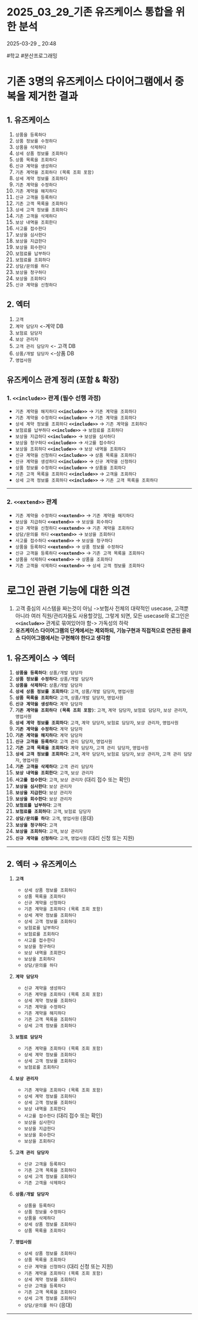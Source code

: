 
# 2025_03_29_기존 유즈케이스 통합을 위한 분석

2025-03-29 _ 20:48

#학교 #분산프로그래밍

# 기존 3명의 유즈케이스 다이어그램에서 중복을 제거한 결과

## 1. 유즈케이스

1. `상품을 등록하다`
2. `상품 정보를 수정하다`
3. `상품을 삭제하다`
4. `상세 상품 정보를 조회하다`
5. `상품 목록을 조회하다`
6. `신규 계약을 생성하다`
7. `기존 계약을 조회하다 (목록 조회 포함)`
8. `상세 계약 정보를 조회하다`
9. `기존 계약을 수정하다`
10. `기존 계약을 해지하다`
11. `신규 고객을 등록하다`
12. `기존 고객 목록을 조회하다`
13. `상세 고객 정보를 조회하다`
14. `기존 고객을 삭제하다`
15. `보상 내역을 조회한다`
16. `사고를 접수한다`
17. `보상을 심사한다`
18. `보상을 지급한다`
19. `보상을 회수한다`
20. `보험료를 납부하다`
21. `보험료를 조회하다`
22. `상담/문의를 하다`
23. `보상을 청구하다`
24. `보상을 조회하다`
25. `신규 계약을 신청하다`
## 2. 엑터

1. `고객`
2. `계약 담당자` <-계약 DB
3. `보험료 담당자`
4. `보상 관리자`
5. `고객 관리 담당자` <- 고객 DB
6. `상품/개발 담당자` <-상품 DB
7. `영업사원`


## 유즈케이스 관계 정리 (포함 & 확장)

### 1. `<<include>>` 관계 (필수 선행 과정)

- `기존 계약을 해지하다` **`<<include>>`** -> `기존 계약을 조회하다`
- `기존 계약을 수정하다` **`<<include>>`** -> `기존 계약을 조회하다`
- `상세 계약 정보를 조회하다` **`<<include>>`** -> `기존 계약을 조회하다`
- `보험료를 납부하다` **`<<include>>`** -> `보험료를 조회하다`
- `보상을 지급하다` **`<<include>>`** -> `보상을 심사하다`
- `보상을 청구하다` **`<<include>>`** -> `사고를 접수하다`
- `보상을 조회하다` **`<<include>>`** -> `보상 내역을 조회하다`
- `신규 계약을 신청하다` **`<<include>>`** -> `상품 목록을 조회하다`
- `신규 계약을 생성하다` **`<<include>>`** -> `신규 계약을 신청하다`
- `상품 정보를 수정하다` **`<<include>>`** -> `상품을 조회하다`
- `기존 고객 목록을 조회하다` **`<<include>>`** -> `고객을 조회하다`
- `상세 고객 정보를 조회하다` **`<<include>>`** -> `기존 고객 목록을 조회하다`

---

### 2. `<<extend>>` 관계

- `기존 계약을 수정하다` **`<<extend>>`** -> `기존 계약을 해지하다`
- `보상을 지급하다` **`<<extend>>`** -> `보상을 회수하다`
- `신규 계약을 신청하다` **`<<extend>>`** -> `기존 계약을 조회하다`
- `상담/문의를 하다` **`<<extend>>`** -> `보상을 조회하다`
- `사고를 접수하다` **`<<extend>>`** -> `보상을 청구하다`
- `상품을 등록하다` **`<<extend>>`** -> `상품 정보를 수정하다`
- `신규 고객을 등록하다` **`<<extend>>`** -> `기존 고객 목록을 조회하다`
- `상품을 삭제하다` **`<<extend>>`** -> `상품을 조회하다`
- `기존 고객을 삭제하다` **`<<extend>>`** -> `상세 고객 정보를 조회하다`


# 로그인 관련 기능에 대한 의견

1. 고객 중심의 시스템을 짜는것이 아님 ->보험사 전체의 대략적인 usecase, 고객뿐 아니라 여러 직원/관리자들도 사용할것임, 그렇게 되면, 모든 usecase와 로그인은 **`<<include>>`** 관계로 묶여있어야 함-> 가독성의 하락
2. **유즈케이스 다이어그램의 단계에서는 제외하되, 기능구현과 직접적으로 연관된 클래스 다이어그램에서는 구현해야 한다고 생각함**


## 1. 유즈케이스 → 엑터

1.  **`상품을 등록하다`**: `상품/개발 담당자`
2.  **`상품 정보를 수정하다`**: `상품/개발 담당자`
3.  **`상품을 삭제하다`**: `상품/개발 담당자`
4.  **`상세 상품 정보를 조회하다`**: `고객`, `상품/개발 담당자`, `영업사원`
5.  **`상품 목록을 조회하다`**: `고객`, `상품/개발 담당자`, `영업사원`
6.  **`신규 계약을 생성하다`**: `계약 담당자`
7.  **`기존 계약을 조회하다 (목록 조회 포함)`**: `고객`, `계약 담당자`, `보험료 담당자`, `보상 관리자`, `영업사원`
8.  **`상세 계약 정보를 조회하다`**: `고객`, `계약 담당자`, `보험료 담당자`, `보상 관리자`, `영업사원`
9.  **`기존 계약을 수정하다`**: `계약 담당자`
10. **`기존 계약을 해지하다`**: `계약 담당자`
11. **`신규 고객을 등록하다`**: `고객 관리 담당자`, `영업사원`
12. **`기존 고객 목록을 조회하다`**: `계약 담당자`, `고객 관리 담당자`, `영업사원`
13. **`상세 고객 정보를 조회하다`**: `고객`, `계약 담당자`, `보험료 담당자`, `보상 관리자`, `고객 관리 담당자`, `영업사원`
14. **`기존 고객을 삭제하다`**: `고객 관리 담당자`
15. **`보상 내역을 조회한다`**: `고객`, `보상 관리자`
16. **`사고를 접수한다`**: `고객`, `보상 관리자` (대리 접수 또는 확인)
17. **`보상을 심사한다`**: `보상 관리자`
18. **`보상을 지급한다`**: `보상 관리자`
19. **`보상을 회수한다`**: `보상 관리자`
20. **`보험료를 납부하다`**: `고객`
21. **`보험료를 조회하다`**: `고객`, `보험료 담당자`
22. **`상담/문의를 하다`**: `고객`, `영업사원` (응대)
23. **`보상을 청구하다`**: `고객`
24. **`보상을 조회하다`**: `고객`, `보상 관리자`
25. **`신규 계약을 신청하다`**: `고객`, `영업사원` (대리 신청 또는 지원)
---

## 2. 엑터 → 유즈케이스



1.  **`고객`**
    *   `상세 상품 정보를 조회하다`
    *   `상품 목록을 조회하다`
    *   `신규 계약을 신청하다`
    *   `기존 계약을 조회하다 (목록 조회 포함)`
    *   `상세 계약 정보를 조회하다`
    *   `상세 고객 정보를 조회하다`
    *   `보험료를 납부하다`
    *   `보험료를 조회하다`
    *   `사고를 접수한다`
    *   `보상을 청구하다`
    *   `보상 내역을 조회한다`
    *   `보상을 조회하다`
    *   `상담/문의를 하다`

2.  **`계약 담당자`**
    *   `신규 계약을 생성하다`
    *   `기존 계약을 조회하다 (목록 조회 포함)`
    *   `상세 계약 정보를 조회하다`
    *   `기존 계약을 수정하다`
    *   `기존 계약을 해지하다`
    *   `기존 고객 목록을 조회하다`
    *   `상세 고객 정보를 조회하다`

3.  **`보험료 담당자`**
    *   `기존 계약을 조회하다 (목록 조회 포함)`
    *   `상세 계약 정보를 조회하다`
    *   `상세 고객 정보를 조회하다`
    *   `보험료를 조회하다`

4.  **`보상 관리자`**
    *   `기존 계약을 조회하다 (목록 조회 포함)`
    *   `상세 계약 정보를 조회하다`
    *   `상세 고객 정보를 조회하다`
    *   `보상 내역을 조회한다`
    *   `사고를 접수한다` (대리 접수 또는 확인)
    *   `보상을 심사한다`
    *   `보상을 지급한다`
    *   `보상을 회수한다`
    *   `보상을 조회하다`

5.  **`고객 관리 담당자`**
    *   `신규 고객을 등록하다`
    *   `기존 고객 목록을 조회하다`
    *   `상세 고객 정보를 조회하다`
    *   `기존 고객을 삭제하다`

6.  **`상품/개발 담당자`**
    *   `상품을 등록하다`
    *   `상품 정보를 수정하다`
    *   `상품을 삭제하다`
    *   `상세 상품 정보를 조회하다`
    *   `상품 목록을 조회하다`

7.  **`영업사원`**
    *   `상세 상품 정보를 조회하다`
    *   `상품 목록을 조회하다`
    *   `신규 계약을 신청하다` (대리 신청 또는 지원)
    *   `기존 계약을 조회하다 (목록 조회 포함)`
    *   `상세 계약 정보를 조회하다`
    *   `신규 고객을 등록하다`
    *   `기존 고객 목록을 조회하다`
    *   `상세 고객 정보를 조회하다`
    *   `상담/문의를 하다` (응대)

---